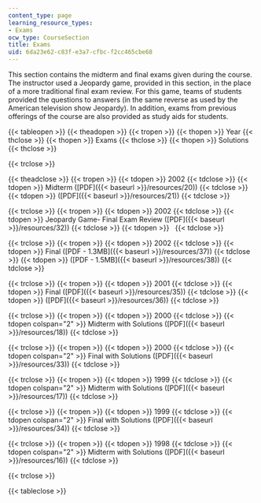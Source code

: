 ```yaml
---
content_type: page
learning_resource_types:
- Exams
ocw_type: CourseSection
title: Exams
uid: 6da23e62-c83f-e3a7-cfbc-f2cc465cbe68
---
```


This section contains the midterm and final exams given during the course. The instructor used a Jeopardy game, provided in this section, in the place of a more traditional final exam review. For this game, teams of students provided the questions to answers (in the same reverse as used by the American television show Jeopardy). In addition, exams from previous offerings of the course are also provided as study aids for students.

{{< tableopen >}}
{{< theadopen >}}
{{< tropen >}}
{{< thopen >}}
Year
{{< thclose >}}
{{< thopen >}}
Exams
{{< thclose >}}
{{< thopen >}}
Solutions
{{< thclose >}}

{{< trclose >}}

{{< theadclose >}}
{{< tropen >}}
{{< tdopen >}}
2002
{{< tdclose >}}
{{< tdopen >}}
Midterm ([PDF]({{< baseurl >}}/resources/20))
{{< tdclose >}}
{{< tdopen >}}
([PDF]({{< baseurl >}}/resources/21))
{{< tdclose >}}

{{< trclose >}}
{{< tropen >}}
{{< tdopen >}}
2002
{{< tdclose >}}
{{< tdopen >}}
Jeopardy Game- Final Exam Review ([PDF]({{< baseurl >}}/resources/32))
{{< tdclose >}}
{{< tdopen >}}
 
{{< tdclose >}}

{{< trclose >}}
{{< tropen >}}
{{< tdopen >}}
2002
{{< tdclose >}}
{{< tdopen >}}
Final ([PDF - 1.3MB]({{< baseurl >}}/resources/37))
{{< tdclose >}}
{{< tdopen >}}
([PDF - 1.5MB]({{< baseurl >}}/resources/38))
{{< tdclose >}}

{{< trclose >}}
{{< tropen >}}
{{< tdopen >}}
2001
{{< tdclose >}}
{{< tdopen >}}
Final ([PDF]({{< baseurl >}}/resources/35))
{{< tdclose >}}
{{< tdopen >}}
([PDF]({{< baseurl >}}/resources/36))
{{< tdclose >}}

{{< trclose >}}
{{< tropen >}}
{{< tdopen >}}
2000
{{< tdclose >}}
{{< tdopen colspan="2" >}}
Midterm with Solutions ([PDF]({{< baseurl >}}/resources/18))
{{< tdclose >}}

{{< trclose >}}
{{< tropen >}}
{{< tdopen >}}
2000
{{< tdclose >}}
{{< tdopen colspan="2" >}}
Final with Solutions ([PDF]({{< baseurl >}}/resources/33))
{{< tdclose >}}

{{< trclose >}}
{{< tropen >}}
{{< tdopen >}}
1999
{{< tdclose >}}
{{< tdopen colspan="2" >}}
Midterm with Solutions ([PDF]({{< baseurl >}}/resources/17))
{{< tdclose >}}

{{< trclose >}}
{{< tropen >}}
{{< tdopen >}}
1999
{{< tdclose >}}
{{< tdopen colspan="2" >}}
Final with Solutions ([PDF]({{< baseurl >}}/resources/34))
{{< tdclose >}}

{{< trclose >}}
{{< tropen >}}
{{< tdopen >}}
1998
{{< tdclose >}}
{{< tdopen colspan="2" >}}
Midterm with Solutions ([PDF]({{< baseurl >}}/resources/16))
{{< tdclose >}}

{{< trclose >}}

{{< tableclose >}}